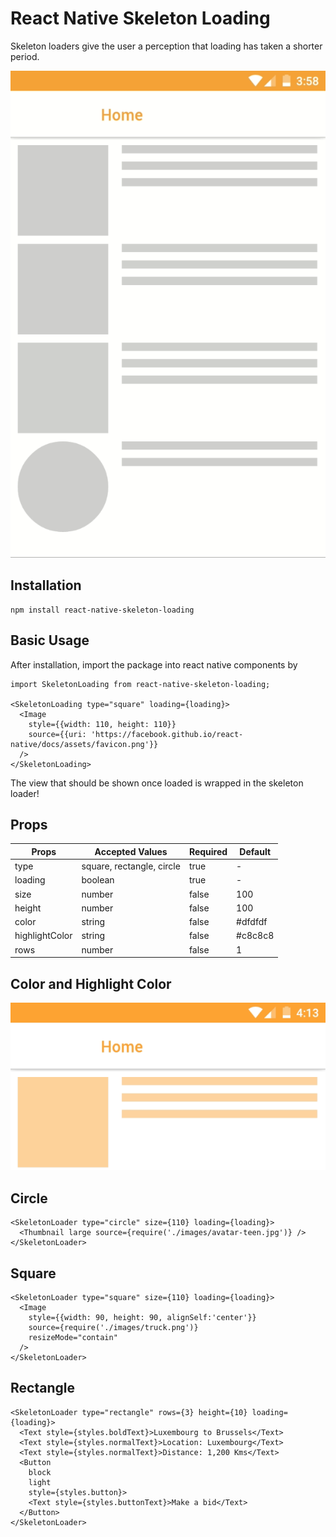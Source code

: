 # React Native Skeleton Loading
Skeleton loaders give the user a perception that loading has taken a shorter period.

![](React-native-skeleton-loading.gif)

##  Installation
```
npm install react-native-skeleton-loading
```

## Basic Usage
After installation, import the package into react native components by

```
import SkeletonLoading from react-native-skeleton-loading;

<SkeletonLoading type="square" loading={loading}>
  <Image
    style={{width: 110, height: 110}}
    source={{uri: 'https://facebook.github.io/react-native/docs/assets/favicon.png'}}
  />
</SkeletonLoading>
```
The view that should be shown once loaded is wrapped in the skeleton loader!

## Props
Props | Accepted Values | Required |Default
------------ | ------------- | -------------- | ----------------
type | square, rectangle, circle | true | -
loading | boolean | true | -
size | number | false | 100
height | number | false | 100
color | string | false | #dfdfdf
highlightColor | string | false| #c8c8c8
rows | number | false | 1

## Color and Highlight Color
![](React-native-skeleton-loading-colors.gif)
## Circle
```
<SkeletonLoader type="circle" size={110} loading={loading}>
  <Thumbnail large source={require('./images/avatar-teen.jpg')} />
</SkeletonLoader>
```
## Square
```
<SkeletonLoader type="square" size={110} loading={loading}>
  <Image
    style={{width: 90, height: 90, alignSelf:'center'}}
    source={require('./images/truck.png')}
    resizeMode="contain"
  />
</SkeletonLoader>
```
## Rectangle
```
<SkeletonLoader type="rectangle" rows={3} height={10} loading={loading}>
  <Text style={styles.boldText}>Luxembourg to Brussels</Text>
  <Text style={styles.normalText}>Location: Luxembourg</Text>
  <Text style={styles.normalText}>Distance: 1,200 Kms</Text>
  <Button 
    block 
    light
    style={styles.button}>
    <Text style={styles.buttonText}>Make a bid</Text>
  </Button>
</SkeletonLoader>  
```
